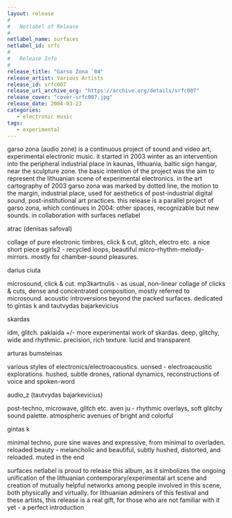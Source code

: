 ```yaml
---
layout: release
#
#   Netlabel of Release
#
netlabel_name: surfaces
netlabel_id: srfc
#
#   Release Info
#
release_title: "Garso Zona `04"
release_artist: Various Artists
release_id: srfc007
release_url_archive_org: "https://archive.org/details/srfc007"
release_cover: "cover-srfc007.jpg"
release_date: 2004-03-23
categories:
   - electronic music
tags:
   - experimental
---
```

garso zona (audio zone) is a continuous project of sound and video art, experimental electronic music. it started in 2003 winter as an intervention into the peripheral industrial place in kaunas, lithuania, baltic sign hangar, near the sculpture zone. the basic intention of the project was the aim to represent the lithuanian scene of experimental electronics. in the art cartography of 2003 garso zona was marked by dotted line, the motion to the margin, industrial place, used for aesthetics of post-industrial digital sound, post-institutional art practices. this release is a parallel project of garso zona, which continues in 2004: other spaces, recognizable but new sounds. in collaboration with surfaces netlabel


atrac (denisas safoval)

collage of pure electronic timbres, click &amp; cut, glitch, electro etc. a nice short piece sgirls2 - recycled loops, beautiful micro-rhythm-melody-mirrors. mostly for chamber-sound pleasures. 

darius ciuta

microsound, click &amp; cut. mp3kartnulis - as usual, non-linear collage of clicks &amp; cuts, dense and concentrated composition, mostly referred to microsound. acoustic introversions beyond the packed surfaces. dedicated to gintas k and tautvydas bajarkevicius

skardas

idm, glitch. paklaida +/- more experimental work of skardas. deep, glitchy, wide and rhythmic. precision, rich texture. lucid and transparent 

arturas bumsteinas

various styles of electronics/electroacoustics. uonsed - electroacoustic explorations. hushed, subtle drones, rational dynamics, reconstructions of voice and spoken-word

audio_z (tautvydas bajarkevicius)

post-techno, microwave, glitch etc. aven ju - rhythmic overlays, soft glitchy sound palette. atmospheric avenues of bright and colorful 

gintas k 

minimal techno, pure sine waves and expressive, from minimal to overladen. reloaded beauty - melancholic and beautiful, subtly hushed, distorted, and reloaded. muted in the end


surfaces netlabel is proud to release this album, as it simbolizes the ongoing unification of the lithuanian contemporary/experimental art scene and creation of mutually helpful networks among people involved in this scene, both physically and virtually. for lithuanian admirers of this festival and these artists, this release is a real gift, for those who are not familiar with it yet - a perfect introduction


